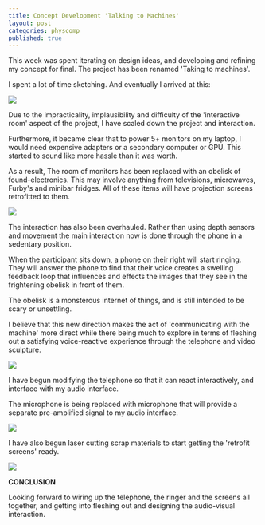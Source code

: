 ```yaml
---
title: Concept Development 'Talking to Machines'
layout: post
categories: physcomp
published: true
---
```


This week was spent iterating on design ideas, and developing and refining my concept for final. The project has been renamed 'Taking to machines'.

I spent a lot of time sketching. And eventually I arrived at this:

![](/blog/assets/pcomm_final_concept_dev/1.jpg)

Due to the impracticality, implausibility and difficulty of the 'interactive room' aspect of the project, I have scaled down the project and interaction.

Furthermore, it became clear that to power 5+ monitors on my laptop, I would need expensive adapters or a secondary computer or GPU. This started to sound like more hassle than it was worth.

As a result, The room of monitors has been replaced with an obelisk of found-electronics. This may involve anything from televisions, microwaves, Furby's and minibar fridges. All of these items will have projection screens retrofitted to them.

![](/blog/assets/pcomm_final_concept_dev/2.jpg)

The interaction has also been overhauled. Rather than using depth sensors and movement the main interaction now is done through the phone in a sedentary position.

When the participant sits down, a phone on their right will start ringing. They will answer the phone to find that their voice creates  a swelling feedback loop that influences and effects the images that they see in the frightening obelisk in front of them.

The obelisk is a monsterous internet of things, and is still intended to be scary or unsettling.

I believe that this new direction makes the act of 'communicating with the machine' more direct while there being much to explore in terms of fleshing out a satisfying voice-reactive experience through the telephone and video sculpture.

![](/blog/assets/pcomm_final_concept_dev/3.jpg)

I have begun  modifying the telephone so that it can react interactively, and interface with my audio interface.

The microphone is being replaced with microphone that will provide a separate pre-amplified signal to my audio interface.

![](/blog/assets/pcomm_final_concept_dev/4.jpg)

I have also begun laser cutting scrap materials to start getting the 'retrofit screens' ready.

![](/blog/assets/pcomm_final_concept_dev/6.jpg)


**CONCLUSION**

Looking forward to wiring up the telephone, the ringer and the screens all together, and getting into fleshing out and designing the audio-visual interaction.
